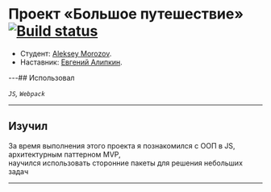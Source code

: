 # Проект «Большое путешествие» [![Build status][travis-image]][travis-url]

* Студент: [Aleksey Morozov](https://up.htmlacademy.ru/ecmascript/13/user/593913).
* Наставник: [Евгений Алипкин](https://htmlacademy.ru/profile/ealipkin).

---## Использовал

_`JS`, `Webpack`_

---

## Изучил

За время выполнения этого проекта я познакомился с ООП в JS, архитектурным паттерном MVP, <br>
научился использовать сторонние пакеты для решения небольших задач

---

[travis-image]: https://travis-ci.com/htmlacademy-ecmascript/593913-big-trip-13.svg?branch=master
[travis-url]: https://travis-ci.com/htmlacademy-ecmascript/593913-big-trip-13
